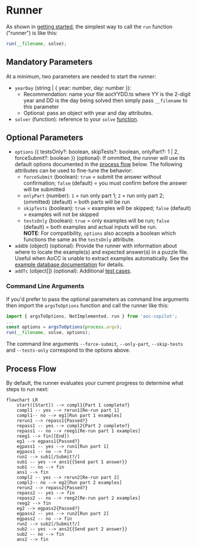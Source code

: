 # Runner

As shown in [getting started](../README.md#typescript), the simplest way to call the `run` function ("runner") is like this:

```TypeScript
run(__filename, solve);
```

## Mandatory Parameters

At a minimum, two parameters are needed to start the runner:
- `yearDay` (string | { year: number, day: number }):
    - Recommendation: name your file aocYYDD.ts where YY is the 2-digit year and DD is the day being solved then simply pass `__filename` to this parameter
    - Optional: pass an object with year and day attributes.
- `solver` (function): reference to your `solve` [function](../README.md#solver).

## Optional Parameters

- `options` ({ testsOnly?: boolean, skipTests?: boolean, onlyPart?: 1 | 2, forceSubmit?: boolean }) (optional): If ommitted, the runner will use its default options documented in the [process flow](#process-flow) below.  The following attributes can be used to fine-tune the behavior:
    - `forceSubmit` (boolean): `true` = submit the answer without confirmation; `false` (default) = you must confirm before the answer will be submitted
    - `onlyPart` (number): `1` = run only part 1; `2` = run only part 2; (ommitted) (default) = both parts will be run
    - `skipTests` (boolean): `true` = examples will be skipped; `false` (default) = examples will not be skipped
    - `testsOnly` (boolean): `true` = only examples will be run; `false` (default) = both examples and actual inputs will be run.<br>**NOTE**: For compatibility, `options` also accepts a boolean which functions the same as the `testsOnly` attribute.
<a id="addDb"></a>
- `addDb` (object) (optional): Provide the runner with information about where to locate the example(s) and expected answer(s) in a puzzle file.  Useful when AoCC is unable to extract examples automatically.  See the [example database documentation](../docs/egdb.md) for details.
- `addTc` (object[]) (optional): Additional [test cases](./test-cases.md).

### Command Line Arguments

If you'd prefer to pass the optional parameters as command line arguments then import the `argsToOptions` function and call the runner like this:

```TypeScript
import { argsToOptions, NotImplemented, run } from 'aoc-copilot';
...
const options = argsToOptions(process.argv);
run(__filename, solve, options);
```

The command line arguments `--force-submit`, `--only-part`, `--skip-tests` and `--tests-only` correspond to the options above.

<a id="process-flow"></a>
## Process Flow

By default, the runner evaluates your current progress to determine what steps to run next:

```mermaid
flowchart LR
    start([Start]) --> compl1{Part 1 complete?}
    compl1 -- yes --> rerun1[Re-run part 1]
    compl1-- no --> eg1[Run part 1 examples]
    rerun1 --> repass1{Passed?}
    repass1 -- yes --> compl2{Part 2 complete?}
    repass1 -- no --> reeg1[Re-run part 1 examples]
    reeg1 --> fin([End])
    eg1 --> egpass1{Passed?}
    egpass1 -- yes --> run1[Run part 1]
    egpass1 -- no --> fin
    run1 --> sub1[/Submit?/]
    sub1 -- yes --> ans1{{Send part 1 answer}}
    sub1 -- no --> fin
    ans1 --> fin
    compl2 -- yes --> rerun2[Re-run part 2]
    compl2-- no --> eg2[Run part 2 examples]
    rerun2 --> repass2{Passed?}
    repass2 -- yes --> fin
    repass2 -- no --> reeg2[Re-run part 2 examples]
    reeg2 --> fin
    eg2 --> egpass2{Passed?}
    egpass2 -- yes --> run2[Run part 2]
    egpass2 -- no --> fin
    run2 --> sub2[/Submit?/]
    sub2 -- yes --> ans2{{Send part 2 answer}}
    sub2 -- no --> fin
    ans2 --> fin
```
